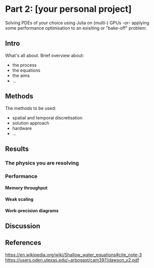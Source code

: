 # Part 2: [your personal project]
Solving PDEs of your choice using Julia on (multi-) GPUs -or- applying some performance optimisation to an exisiting or "bake-off" problem.

## Intro
What's all about. Brief overview about:
- the process
- the equations
- the aims
- ...

## Methods
The methods to be used:
- spatial and temporal discretisation
- solution approach
- hardware
- ...

## Results

### The physics you are resolving

### Performance

#### Memory throughput

#### Weak scaling

#### Work-precision diagrams

## Discussion

## References

https://en.wikipedia.org/wiki/Shallow_water_equations#cite_note-3
https://users.oden.utexas.edu/~arbogast/cam397/dawson_v2.pdf
